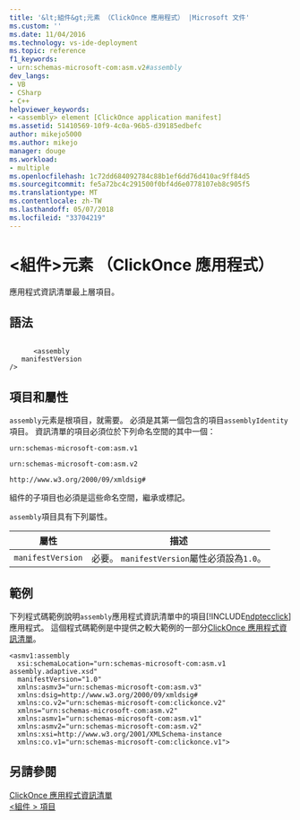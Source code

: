 ```yaml
---
title: '&lt;組件&gt;元素 （ClickOnce 應用程式） |Microsoft 文件'
ms.custom: ''
ms.date: 11/04/2016
ms.technology: vs-ide-deployment
ms.topic: reference
f1_keywords:
- urn:schemas-microsoft-com:asm.v2#assembly
dev_langs:
- VB
- CSharp
- C++
helpviewer_keywords:
- <assembly> element [ClickOnce application manifest]
ms.assetid: 51410569-10f9-4c0a-96b5-d39185edbefc
author: mikejo5000
ms.author: mikejo
manager: douge
ms.workload:
- multiple
ms.openlocfilehash: 1c72dd684092784c88b1ef6dd76d410ac9ff84d5
ms.sourcegitcommit: fe5a72bc4c291500f0bf4d6e0778107eb8c905f5
ms.translationtype: MT
ms.contentlocale: zh-TW
ms.lasthandoff: 05/07/2018
ms.locfileid: "33704219"
---
```

# <a name="ltassemblygt-element-clickonce-application"></a>&lt;組件&gt;元素 （ClickOnce 應用程式）
應用程式資訊清單最上層項目。  
  
## <a name="syntax"></a>語法  
  
```  
  
      <assembly  
   manifestVersion  
/>  
```  
  
## <a name="elements-and-attributes"></a>項目和屬性  
 `assembly`元素是根項目，就需要。 必須是其第一個包含的項目`assemblyIdentity`項目。 資訊清單的項目必須位於下列命名空間的其中一個：  
  
 `urn:schemas-microsoft-com:asm.v1`  
  
 `urn:schemas-microsoft-com:asm.v2`  
  
 `http://www.w3.org/2000/09/xmldsig#`  
  
 組件的子項目也必須是這些命名空間，繼承或標記。  
  
 `assembly`項目具有下列屬性。  
  
|屬性|描述|  
|---------------|-----------------|  
|`manifestVersion`|必要。 `manifestVersion`屬性必須設為`1.0`。|  
  
## <a name="example"></a>範例  
 下列程式碼範例說明`assembly`應用程式資訊清單中的項目[!INCLUDE[ndptecclick](../deployment/includes/ndptecclick_md.md)]應用程式。 這個程式碼範例是中提供之較大範例的一部分[ClickOnce 應用程式資訊清單](../deployment/clickonce-application-manifest.md)。  
  
```  
<asmv1:assembly   
  xsi:schemaLocation="urn:schemas-microsoft-com:asm.v1 assembly.adaptive.xsd"   
  manifestVersion="1.0"   
  xmlns:asmv3="urn:schemas-microsoft-com:asm.v3"  
  xmlns:dsig=http://www.w3.org/2000/09/xmldsig#  
  xmlns:co.v2="urn:schemas-microsoft-com:clickonce.v2"  
  xmlns="urn:schemas-microsoft-com:asm.v2"  
  xmlns:asmv1="urn:schemas-microsoft-com:asm.v1"  
  xmlns:asmv2="urn:schemas-microsoft-com:asm.v2"  
  xmlns:xsi=http://www.w3.org/2001/XMLSchema-instance  
  xmlns:co.v1="urn:schemas-microsoft-com:clickonce.v1">  
```  
  
## <a name="see-also"></a>另請參閱  
 [ClickOnce 應用程式資訊清單](../deployment/clickonce-application-manifest.md)   
 [\<組件 > 項目](../deployment/assembly-element-clickonce-deployment.md)
